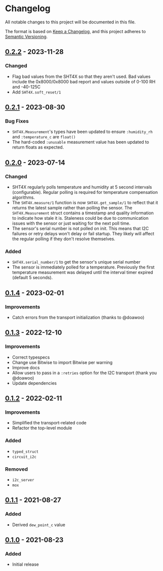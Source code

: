 # Changelog

All notable changes to this project will be documented in this file.

The format is based on [Keep a Changelog](https://keepachangelog.com/en/1.0.0/),
and this project adheres to [Semantic Versioning](https://semver.org/spec/v2.0.0.html).

## [0.2.2] - 2023-11-28

### Changed

* Flag bad values from the SHT4X so that they aren't used. Bad values include
  the 0x8000/0x8000 bad report and values outside of 0-100 RH and -40-125C
* Add `SHT4X.soft_reset/1`

## [0.2.1] - 2023-08-30

### Bug Fixes
* `SHT4X.Measurement`'s types have been updated to ensure `:humidity_rh` and `:temperature_c` are `float()`
* The hard-coded `:unusable` measurement value has been updated to return floats as expected.

## [0.2.0] - 2023-07-14

### Changed

* SHT4X regularly polls temperature and humidity at 5 second intervals
  (configurable). Regular polling is required for temperature compensation
  algorithms.
* The `SHT4X.measure/1` function is now `SHT4X.get_sample/1` to reflect that it
  returns the latest sample rather than polling the sensor. The `SHT4X.Measurement`
  struct contains a timestamp and quality information to indicate how stale it
  is. Staleness could be due to communication issues with the sensor or just
  waiting for the next poll time.
* The sensor's serial number is not polled on init. This means that I2C failures
  or retry delays won't delay or fail startup. They likely will affect the
  regular polling if they don't resolve themselves.

### Added

* `SHT4X.serial_number/1` to get the sensor's unique serial number
* The sensor is immediately polled for a temperature. Previously the first
  temperature measurement was delayed until the interval timer expired (default 5
  seconds).

## [0.1.4] - 2023-02-01
### Improvements
* Catch errors from the transport initialization (thanks to @doawoo)

## [0.1.3] - 2022-12-10
### Improvements
* Correct typespecs
* Change use Bitwise to import Bitwise per warning
* Improve docs
* Allow users to pass in a `:retries` option for the I2C transport (thank you @doawoo)
* Update dependencies

## [0.1.2] - 2022-02-11
### Improvements
- Simplified the transport-related code
- Refactor the top-level module

### Added
- `typed_struct`
- `circuit_i2c`

### Removed
- `i2c_server`
- `mox`

## [0.1.1] - 2021-08-27
### Added
- Derived `dew_point_c` value

## [0.1.0] - 2021-08-23
### Added
- Initial release

[0.2.2]: https://github.com/elixir-sensors/sht4x/compare/v0.2.1..v0.2.2
[0.2.1]: https://github.com/elixir-sensors/sht4x/compare/v0.2.0..v0.2.1
[0.2.0]: https://github.com/elixir-sensors/sht4x/compare/v0.1.4..v0.2.0
[0.1.4]: https://github.com/elixir-sensors/sht4x/compare/v0.1.3..v0.1.4
[0.1.3]: https://github.com/elixir-sensors/sht4x/compare/v0.1.2..v0.1.3
[0.1.2]: https://github.com/elixir-sensors/sht4x/compare/v0.1.1..v0.1.2
[0.1.1]: https://github.com/elixir-sensors/sht4x/compare/v0.1.0..v0.1.1
[0.1.0]: https://github.com/elixir-sensors/sht4x/releases/tag/v0.1.0
